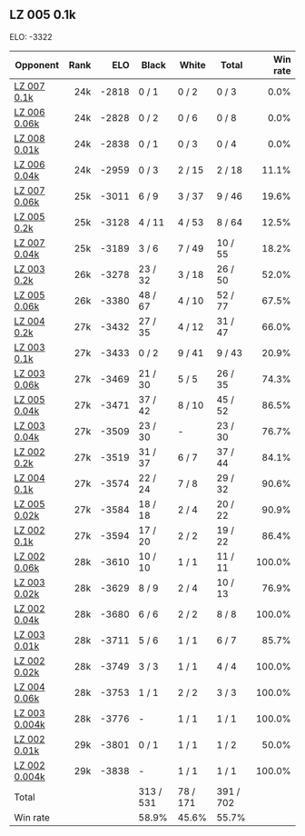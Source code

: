 ## LZ 005 0.1k ##

ELO: -3322

Opponent | Rank | ELO | Black | White | Total | Win rate
---------|-----:|----:|-------|-------|-------|-------:
[LZ 007 0.1k](LZ%20007%200.1k.md) | 24k | -2818 | 0 / 1 | 0 / 2 | 0 / 3 | 0.0%
[LZ 006 0.06k](LZ%20006%200.06k.md) | 24k | -2828 | 0 / 2 | 0 / 6 | 0 / 8 | 0.0%
[LZ 008 0.01k](LZ%20008%200.01k.md) | 24k | -2838 | 0 / 1 | 0 / 3 | 0 / 4 | 0.0%
[LZ 006 0.04k](LZ%20006%200.04k.md) | 24k | -2959 | 0 / 3 | 2 / 15 | 2 / 18 | 11.1%
[LZ 007 0.06k](LZ%20007%200.06k.md) | 25k | -3011 | 6 / 9 | 3 / 37 | 9 / 46 | 19.6%
[LZ 005 0.2k](LZ%20005%200.2k.md) | 25k | -3128 | 4 / 11 | 4 / 53 | 8 / 64 | 12.5%
[LZ 007 0.04k](LZ%20007%200.04k.md) | 25k | -3189 | 3 / 6 | 7 / 49 | 10 / 55 | 18.2%
[LZ 003 0.2k](LZ%20003%200.2k.md) | 26k | -3278 | 23 / 32 | 3 / 18 | 26 / 50 | 52.0%
[LZ 005 0.06k](LZ%20005%200.06k.md) | 26k | -3380 | 48 / 67 | 4 / 10 | 52 / 77 | 67.5%
[LZ 004 0.2k](LZ%20004%200.2k.md) | 27k | -3432 | 27 / 35 | 4 / 12 | 31 / 47 | 66.0%
[LZ 003 0.1k](LZ%20003%200.1k.md) | 27k | -3433 | 0 / 2 | 9 / 41 | 9 / 43 | 20.9%
[LZ 003 0.06k](LZ%20003%200.06k.md) | 27k | -3469 | 21 / 30 | 5 / 5 | 26 / 35 | 74.3%
[LZ 005 0.04k](LZ%20005%200.04k.md) | 27k | -3471 | 37 / 42 | 8 / 10 | 45 / 52 | 86.5%
[LZ 003 0.04k](LZ%20003%200.04k.md) | 27k | -3509 | 23 / 30 | - | 23 / 30 | 76.7%
[LZ 002 0.2k](LZ%20002%200.2k.md) | 27k | -3519 | 31 / 37 | 6 / 7 | 37 / 44 | 84.1%
[LZ 004 0.1k](LZ%20004%200.1k.md) | 27k | -3574 | 22 / 24 | 7 / 8 | 29 / 32 | 90.6%
[LZ 005 0.02k](LZ%20005%200.02k.md) | 27k | -3584 | 18 / 18 | 2 / 4 | 20 / 22 | 90.9%
[LZ 002 0.1k](LZ%20002%200.1k.md) | 27k | -3594 | 17 / 20 | 2 / 2 | 19 / 22 | 86.4%
[LZ 002 0.06k](LZ%20002%200.06k.md) | 28k | -3610 | 10 / 10 | 1 / 1 | 11 / 11 | 100.0%
[LZ 003 0.02k](LZ%20003%200.02k.md) | 28k | -3629 | 8 / 9 | 2 / 4 | 10 / 13 | 76.9%
[LZ 002 0.04k](LZ%20002%200.04k.md) | 28k | -3680 | 6 / 6 | 2 / 2 | 8 / 8 | 100.0%
[LZ 003 0.01k](LZ%20003%200.01k.md) | 28k | -3711 | 5 / 6 | 1 / 1 | 6 / 7 | 85.7%
[LZ 002 0.02k](LZ%20002%200.02k.md) | 28k | -3749 | 3 / 3 | 1 / 1 | 4 / 4 | 100.0%
[LZ 004 0.06k](LZ%20004%200.06k.md) | 28k | -3753 | 1 / 1 | 2 / 2 | 3 / 3 | 100.0%
[LZ 003 0.004k](LZ%20003%200.004k.md) | 28k | -3776 | - | 1 / 1 | 1 / 1 | 100.0%
[LZ 002 0.01k](LZ%20002%200.01k.md) | 29k | -3801 | 0 / 1 | 1 / 1 | 1 / 2 | 50.0%
[LZ 002 0.004k](LZ%20002%200.004k.md) | 29k | -3838 | - | 1 / 1 | 1 / 1 | 100.0%
Total | | | 313 / 531 | 78 / 171 | 391 / 702 | 
Win rate| | | 58.9% | 45.6% | 55.7% | 
